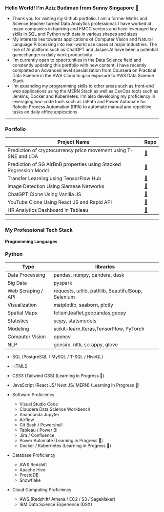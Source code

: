 ### Hello World! I'm Aziz Budiman from Sunny Singapore 👋

* Thank you for visiting my Github portfolio. I am a former Maths and Science teacher turned Data Analytics professional. I have worked at major companies in banking and FMCG sectors and have leveraged key skills in SQL and Python with data in various shapes and sizes
* My interests lies towards applications of Computer Vision and Natural Language Processing into real-world use cases at major industries. The rise of AI platform such as ChatGPT and Jasper.AI have been a potential gamechanger in daily work productivity
* I'm currently open to opportunities in the Data Science field and constantly updating this portfolio with new content. I have recently completed an Advanced level specialization from Coursera on Practical Data Science in the AWS Cloud to gain exposure to AWS Data Science Stack
* I'm expanding my programming skills to other areas such as front-end web applications using the MERN Stack as well as DevOps tools such as Jenkins, Docker and Kubernetes. I'm also developing my proficiency in leveraging low-code tools such as UiPath and Power Automate for Robotic Process Automation (RPA) to automate manual and repetitive tasks on daily office applcations

---
### Portfolio

| Project Name | Repo |
| ------ | ---- |
| Prediction of cryptocurrency price movement using T-SNE and LDA | [🔗](https://github.com/athkpro/ProjectWhitePaper) |
| Prediction of SG AirBnB properties using Stacked Regression Model | [🔗](https://github.com/aziz0519/Advanced-Data-Science-Capstone-Project) |
| Transfer Learning using TensorFlow Hub | [🔗](https://github.com/aziz0519/Transfer-Learning-NLP-TensorFlow-Hub) |
| Image Detection Using Siamese Networks | [🔗](https://github.com/aziz0519/Deep-Learning-with-PyTorch-Siamese-Networks) |
| ChatGPT Clone Using Vanilla JS | [🔗](https://github.com/aziz0519/Codex-Chatbot-Project) |
| YouTube Clone Using React JS and Rapid API | [🔗](https://github.com/aziz0519/YouTube-Clone-Project-ReactJS) |
| HR Analytics Dashboard in Tableau | [🔗](https://public.tableau.com/app/profile/azizbk1919/viz/HRDashboard2_15933573880420/Overview) |



---
### My Professional Tech Stack

#### Programming Languages
 ### Python
 | Type | libraries |
 | --- | --- |
 | Data Processing | pandas, numpy, pandera, dask |
 | Big Data | pyspark |
 | Web Scraping / API | requests, urllib, pathlib, BeautifulSoup, Selenium |
 | Visualization | matplotlib, seaborn, plotly |
 | Spatial Maps | folium,leaflet,geopandas,geopy |
 | Statistics | scipy, statsmodels |
 | Modeling | scikit-learn,Keras,TensorFlow, PyTorch |
 | Computer Vision | opencv |
 | NLP | gensim, nltk, scrappy, glove |
 
 
  * SQL (PostgreSQL / MySQL / T-SQL / HiveQL) 
  * HTML5
  * CSS3 (Tailwind CSS) (Learning in Progress 💪)
  * JavaScript (React JS/ Next JS/ MERN) (Learning in Progress 💪)
  

* Software Proficiency
  * Visual Studio Code
  * Cloudera Data Science Workbench
  * Ananconda Jupyter
  * Airflow 
  * Git Bash / Powershell
  * Tableau / Power BI
  * Jira / Confluence 
  * Power Automate (Learning in Progress 💪)
  * Docker / Kubernetes (Learning in Progress 💪)

* Database Proficiency
  * AWS Redshift
  * Apache Hive
  * PrestoDB
  * Snowflake

* Cloud Computing Proficiency
  * AWS (Redshift/ Athena / EC2 / S3 / SageMaker)
  * IBM Data Science Experience (DSX)
